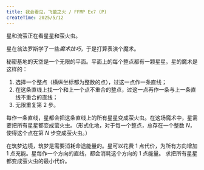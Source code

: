 ```yaml
---
title: 我会看见，飞萤之火 / FFMP Ex7 (P)
createTime: 2025/5/12
---
```


星和流萤正在看星星和萤火虫。

星在翁法罗斯学了一些*魔术技巧*，于是打算表演个魔术。

秘密基地的天空是一个无限的平面。平面上的每个整点都有一颗星星。星的魔术是这样的：

1. 选择一个整点（横纵坐标都为整数的点），过这一点作一条直线；
2. 在这条直线上找一个和上一个点不重合的整点，过这一点再作一条与上一条直线不重合的直线；
3. 无限重复第 $2$ 步。

每作一条直线，星都会把这条直线上的所有星星变成萤火虫。在这场魔术中，星需要把所有星星都变成萤火虫。（形式化地，对于每一个整点，总存在一个整数 $N$，使得这个点在第 $N$ 步变成萤火虫。）

在筑梦边境，筑梦是需要消耗命途能量的。星可以花费 $1$ 点代价，为所有方向增加 $1$ 点充能。星每作一个方向的直线，都会消耗这个方向的 $1$ 点能量。
求把所有星星都变成萤火虫的最小代价。
